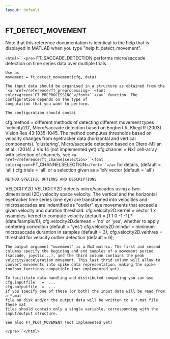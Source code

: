 ```yaml
---
layout: default
---
```


##  FT_DETECT_MOVEMENT

Note that this reference documentation is identical to the help that is displayed in MATLAB when you type "help ft_detect_movement".

`<html>``<pre>`
    FT_SACCADE_DETECTION performs micro/saccade detection on time series data
    over multiple trials
 
    Use as
    movement = ft_detect_movement(cfg, data)
 
    The input data should be organised in a structure as obtained from the
    `<a href=/reference/ft_preprocessing>``<font color=green>`FT_PREPROCESSING`</font>``</a>` function. The configuration depends on the type of
    computation that you want to perform.
 
    The configuration should contai
   cfg.method   = different methods of detecting different movement types
                 'velocity2D', Micro/saccade detection based on Engbert R,
                    Kliegl R (2003) Vision Res 43:1035-1045. The method
                    computes thresholds based on velocity changes from
                    eyetracker data (horizontal and vertical components).
                 'clustering', Micro/saccade detection based on
                    Otero-Millan et al., (2014) J Vis 14 (not implemented
                    yet)
    cfg.channel = Nx1 cell-array with selection of channels, see
                  `<a href=/reference/ft_channelselection>``<font color=green>`FT_CHANNELSELECTION`</font>``</a>` for details, (default = 'all')
    cfg.trials  = 'all' or a selection given as a 1xN vector (default = 'all')
 
    METHOD SPECIFIC OPTIONS AND DESCRIPTIONS
 
   VELOCITY2D
    VELOCITY2D detects micro/saccades using a two-dimensional (2D) velocity
    space velocity. The vertical and the horizontal eyetracker time series
    (one eye) are transformed into velocities and microsaccades are
    indentified as "outlier" eye movements that exceed a given velocity and
    duration threshold.
      cfg.velocity2D.kernel   = vector 1 x nsamples, kernel to compute velocity (default = [1 1 0 -1 -1].*(data.fsample/6);
      cfg.velocity2D.demean   = 'no' or 'yes', whether to apply centering correction (default = 'yes')
      cfg.velocity2D.mindur   = minimum microsaccade durantion in samples (default = 3);
      cfg.velocity2D.velthres = threshold for velocity outlier detection (default = 6);
 
    The output argument "movement" is a Nx3 matrix. The first and second
    columns specify the begining and end samples of a movement period
    (saccade, joystic...), and the third column contains the peak
    velocity/acceleration movement. This last thrid column will allow to
    convert movements into spike data representation, making the spike
    toolbox functions compatible (not implemented yet).
 
    To facilitate data-handling and distributed computing you can use
    cfg.inputfile   =  ...
    cfg.outputfile  =  ...
    If you specify one of these (or both) the input data will be read from a *.mat
    file on disk and/or the output data will be written to a *.mat file. These mat
    files should contain only a single variable, corresponding with the
    input/output structure.
 
    See also FT_PLOT_MOVEMENT (not implemented yet)
`</pre>``</html>`

